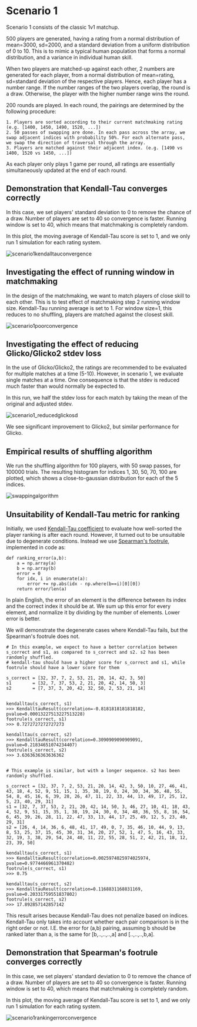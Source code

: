 # Scenario 1

Scenario 1 consists of the classic 1v1 matchup. 

500 players are generated, having a rating from a normal distribution of mean=3000, sd=2000, and a standard deviation from a uniform distribution of 0 to 10. This is to mimic a typical human population that forms a normal distribution, and a variance in individual human skill.

When two players are matched-up against each other, 2 numbers are generated for each player, from a normal distribution of mean=rating, sd=standard deviation of the respective players. Hence, each player has a number range. If the number ranges of the two players overlap, the round is a draw. Otherwise, the player with the higher number range wins the round.

200 rounds are played. In each round, the pairings are determined by the following procedure:

```
1. Players are sorted according to their current matchmaking rating (e.g. [1400, 1450, 1490, 1520, ...])
2. 50 passes of swapping are done. In each pass across the array, we swap adjacent indices with probability 50%. For each alternate pass, we swap the direction of traversal through the array.
3. Players are matched against their adjacent index. (e.g. [1490 vs 1400, 1520 vs 1450, ...])
```

As each player only plays 1 game per round, all ratings are essentially simultaneously updated at the end of each round.

## Demonstration that Kendall-Tau converges correctly

In this case, we set players' standard deviation to 0 to remove the chance of a draw. Number of players are set to 40 so convergence is faster. Running window is set to 40, which means that matchmaking is completely random.

In this plot, the moving average of Kendall-Tau score is set to 1, and we only run 1 simulation for each rating system.

![scenario1kendalltauconvergence](img/scenario1kendalltauconvergence.png)


## Investigating the effect of running window in matchmaking

In the design of the matchmaking, we want to match players of close skill to each other. This is to test effect of matchmaking step 2 running window size. Kendall-Tau running average is set to 1. For window size=1, this reduces to no shuffling, players are matched against the closest skill.

![scenario1poorconvergence](img/scenario1runningwindowconvergence.png)


## Investigating the effect of reducing Glicko/Glicko2 stdev loss

In the use of Glicko/Glicko2, the ratings are recommended to be evaluated for multiple matches at a time (5-10). However, in scenario 1, we evaluate single matches at a time. One consequence is that the stdev is reduced much faster than would normally be expected to.

In this run, we half the stdev loss for each match by taking the mean of the original and adjusted stdev.

![scenario1_reducedglickosd](img/scenario1_reducedglickosd.png)

We see significant improvement to Glicko2, but similar performance for Glicko.


## Empirical results of shuffling algorithm

We run the shuffling algorithm for 100 players, with 50 swap passes, for 100000 trials. The resulting histogram for indices 1, 30, 50, 70, 100 are plotted, which shows a close-to-gaussian distribution for each of the 5 indices.

![swappingalgorithm](img/swappingalgorithm.png)


## Unsuitability of Kendall-Tau metric for ranking

Initially, we used [Kendall-Tau coefficient](https://en.wikipedia.org/wiki/Kendall_rank_correlation_coefficient) to evaluate how well-sorted the player ranking is after each round. However, it turned out to be unsuitable due to degenerate conditions. Instead we use [Spearman's footrule](https://people.revoledu.com/kardi/tutorial/Similarity/FootruleDistance.html), implemented in code as:

```
def ranking_error(a,b):
    a = np.array(a)
    b = np.array(b)
    error = 0
    for idx, i in enumerate(a):
        error += np.abs(idx - np.where(b==i)[0][0])
    return error/len(a)
```

In plain English, the error of an element is the difference between its index and the correct index it should be at. We sum up this error for every element, and normalize it by dividing by the number of elements. Lower error is better.

We will demonstrate the degenerate cases where Kendall-Tau fails, but the Spearman's footrule does not.

```
# In this example, we expect to have a better correlation between s_correct and s1, as compared to s_correct and s2. s2 has been randomly shuffled.
# kendall-tau should have a higher score for s_correct and s1, while footrule should have a lower score for them

s_correct = [32, 37, 7, 2, 53, 21, 20, 14, 42, 3, 50]
s1        = [32, 7, 37, 53, 2, 21, 20, 42, 14, 50, 3]
s2        = [7, 37, 3, 20, 42, 32, 50, 2, 53, 21, 14]


kendalltau(s_correct, s1)
>>> KendalltauResult(correlation=-0.8181818181818182, pvalue=0.00013227513227513228)
footrule(s_correct, s1)
>>> 0.7272727272727273

kendalltau(s_correct, s2)
>>> KendalltauResult(correlation=0.3090909090909091, pvalue=0.21834651074234407)
footrule(s_correct, s2)
>>> 3.6363636363636362


# This example is similar, but with a longer sequence. s2 has been randomly shuffled.

s_correct = [32, 37, 7, 2, 53, 21, 20, 14, 42, 3, 50, 10, 27, 46, 41, 43, 18, 4, 52, 9, 51, 15, 1, 35, 38, 19, 0, 24, 30, 34, 36, 48, 55, 54, 8, 45, 16, 6, 39, 28, 26, 47, 11, 22, 33, 44, 13, 49, 17, 25, 12, 5, 23, 40, 29, 31]
s1 = [32, 7, 37, 53, 2, 21, 20, 42, 14, 50, 3, 46, 27, 10, 41, 18, 43, 4, 52, 9, 51, 15, 35, 1, 38, 19, 24, 30, 0, 34, 48, 36, 55, 8, 16, 54, 6, 45, 39, 26, 28, 11, 22, 47, 33, 13, 44, 17, 25, 49, 12, 5, 23, 40, 29, 31]
s2 = [26, 4, 14, 36, 6, 48, 41, 17, 49, 0, 7, 35, 46, 10, 44, 9, 13, 8, 53, 25, 37, 15, 45, 30, 31, 34, 20, 27, 52, 1, 47, 5, 16, 43, 33, 32, 19, 3, 38, 29, 54, 24, 40, 11, 22, 55, 28, 51, 2, 42, 21, 18, 12, 23, 39, 50]

kendalltau(s_correct, s1)
>>> KendalltauResult(correlation=0.0025974025974025974, pvalue=0.9774466961370482)
footrule(s_correct, s1)
>>> 0.75

kendalltau(s_correct, s2)
>>> KendalltauResult(correlation=0.1168831168831169, pvalue=0.20331759551837802)
footrule(s_correct, s2)
>>> 17.892857142857142

```

This result arises because Kendall-Tau does not penalize based on indices. Kendall-Tau only takes into account whether each pair comparison is in the right order or not. I.E. the error for (a,b) pairing, assuming b should be ranked later than a, is the same for [b,..,..,..,a] and [..,..,..,b,a].


## Demonstration that Spearman's footrule converges correctly

In this case, we set players' standard deviation to 0 to remove the chance of a draw. Number of players are set to 40 so convergence is faster. Running window is set to 40, which means that matchmaking is completely random.

In this plot, the moving average of Kendall-Tau score is set to 1, and we only run 1 simulation for each rating system.

![scenario1rankingerrorconvergence](img/scenario1rankingerror.png)









